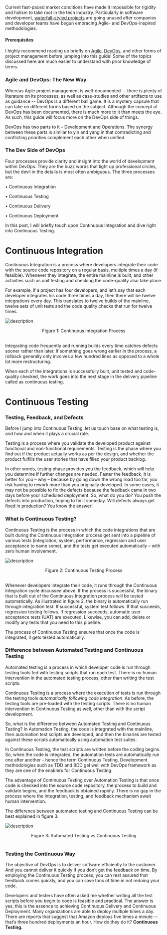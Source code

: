 Current fast-paced market conditions have made it impossible for rigidity and holism to take root in the tech industry. Particularly in software development, [waterfall-styled projects](https://en.wikipedia.org/wiki/Waterfall_model) are going unused after companies and developer teams have begun embracing Agile- and DevOps-inspired methodologies.

#### Prerequisites

I highly recommend reading up briefly on [Agile](https://en.wikipedia.org/wiki/Agile_software_development), [DevOps](https://en.wikipedia.org/wiki/DevOps), and other forms of project management before jumping into this guide! Some of the topics discussed here are much easier to understand with prior knowledge of terms. 

### <strong>Agile and DevOps: The New Way</strong>

Whereas Agile project management is well-documented -- there is plenty of literature on its processes, as well as case-studies and other artifacts to use as guidance -- DevOps is a different ball game. It is a mystery capsule that can take on different forms based on the subject. Although the concept of DevOps has been documented, there is much more to it than meets the eye. As such, this guide will focus more on the DevOps side of things. 

DevOps has two parts to it – Development and Operations. The synergy between these parts is similar to yin and yang in that contradicting and conflicting priorities complement each other when unified. 

### The Dev Side of DevOps

Four processes provide clarity and insight into the world of development within DevOps. They are the buzz words that light up professional circles, but the devil in the details is most often ambiguous. The three processes are:

•	Continuous Integration

•	Continuous Testing

•	Continuous Delivery

•	Continuous Deployment

In this post, I will briefly touch upon Continuous Integration and dive right into Continuous Testing.

# Continuous Integration

Continuous Integration is a process where developers integrate their code with the source code repository on a regular basis, multiple times a day (if feasible). Whenever they integrate, the entire mainline is built, and other activities such as unit testing and checking the code-quality also take place. 

For example, if a project has four developers, and let’s say that each developer integrates his code three times a day, then there will be twelve integrations every day. This translates to twelve builds of the mainline, twelve sets of unit tests and the code quality checks that run for twelve times.


![description](https://raw.githubusercontent.com/pluralsight/guides/master/images/7ac20ae9-9a83-4a3e-9a6d-9ad14a4317ca.jpg)

<center>Figure 1: Continuous Integration Process</center><br />

Integrating code frequently and running builds every time catches defects sooner rather than later. If something goes wrong earlier in the process, a rollback generally only involves a few hundred lines as opposed to a whole lot more restructuring. 

When each of the integrations is successfully built, unit tested and code-quality checked, the work goes into the next stage in the delivery pipeline called as continuous testing.

# Continuous Testing

### Testing, Feedback, and Defects

Before I jump into Continuous Testing, let us touch base on what testing is, and how and when it plays a crucial role.

Testing is a process where you validate the developed product against functional and non-functional requirements. Testing is the phase where you find out if the product actually works as per the design, and whether the product fulfills the user stories that have filled your product backlog.

In other words, testing phase provides you the feedback, which will help you determine if further changes are needed. Faster the feedback, it is better for you – why – because by going down the wrong road too far, you risk having to rework more than you originally developed. In some cases, it may not be possible to fix the defects because the feedback came in two days before your scheduled deployment. So, what do you do? You push the defects into production, hoping to fix it someday. Will defects always get fixed in production? You know the answer!

### What is Continuous Testing?

Continuous Testing is the process in which the code integrations that are built during the Continuous Integration process get sent into a pipeline of various tests (integration, system, performance, regression and user acceptance to name some), and the tests get executed automatically – with zero human involvement.


![description](https://raw.githubusercontent.com/pluralsight/guides/master/images/1fc1f5d7-a117-46ee-b7d1-9c3a2eefa0ac.jpg)

<center>Figure 2: Continuous Testing Process</center><br />

Whenever developers integrate their code, it runs through the Continuous Integration cycle discussed above. If the process is successful, the binary that is built out of the Continuous Integration process will be tested automatically. As illustrated in figure 2, the binary is automatically run through integration test. If successful, system test follows. If that succeeds, regression testing follows. If regression succeeds, automatic user acceptance tests (UAT) are executed. Likewise, you can add, delete or modify any tests that you need to this pipeline. 

The process of Continuous Testing ensures that once the code is integrated, it gets tested automatically.

### Difference between Automated Testing and Continuous Testing

Automated testing is a process in which developer code is run through testing tools fed with testing scripts that run each test. There is no human intervention in the automated testing process, other than writing the test scripts.

Continuous Testing is a process where the execution of tests is run through the testing tools *automatically following code integration*. As before, the testing tools are pre-loaded with the testing scripts. There is no human intervention in Continuous Testing as well, other than with the script development.

So, what is the difference between Automated Testing and Continuous Testing?
In Automation Testing, the code is integrated with the mainline, then automation test scripts are developed, and then the binaries are tested against these scripts automatically using automation test suites.

In Continuous Testing, the test scripts are written before the coding begins. So, when the code is integrated, the automation tests are automatically run one after another – hence the term Continuous Testing. Development methodologies such as TDD and BDD gel well with DevOps framework as they are one of the enablers for Continuous Testing.

The advantage of Continuous Testing over Automation Testing is that once code is checked into the source code repository, the process to build and validate begins, and the feedback is obtained rapidly. There is no gap in the process where the integration, testing, and feedback mechanism await human intervention.

The difference between automated testing and Continuous Testing can be best explained in figure 3.




![description](https://raw.githubusercontent.com/pluralsight/guides/master/images/b258fa6a-45d1-4490-8b21-fbb829e38f76.jpg)
<center>Figure 3: Automated Testing vs Continuous Testing</center> <br />

### Testing the Continuous Way

The objective of DevOps is to deliver software efficiently to the customer. And you cannot deliver it quickly if you don’t get the feedback on time. By employing the Continuous Testing process, you can rest assured that feedback comes quickly, and you can save tons of time in not redoing your code.

Developers and testers have often asked me whether writing all the test scripts before you begin to code is feasible and practical. The answer is yes, this is the essence to achieving Continuous Delivery and Continuous Deployment. Many organizations are able to deploy multiple times a day. There are reports that suggest that Amazon deploys five times a minute -- that’s three hundred deployments an hour. How do they do it? **Continuous Testing.**
